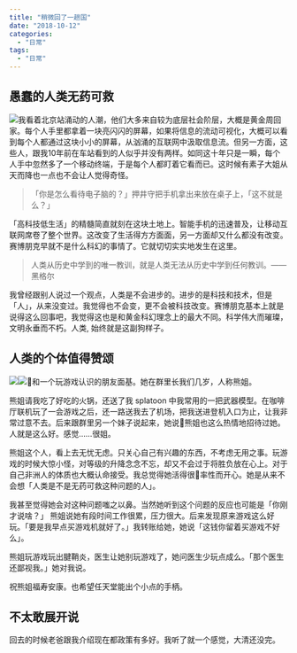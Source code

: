 ```yaml
---
title: "稍微回了一趟国"
date: "2018-10-12"
categories: 
  - "日常"
tags: 
  - "日常"
---
```


## 愚蠢的人类无药可救

![](https://i0.wp.com/tva1.sinaimg.cn/large/006tNbRwgy1fw5lcwj354j31c10vbb2b.jpg?ssl=1)我看着北京站涌动的人潮，他们大多来自较为底层社会阶层，大概是黄金周回家。每个人手里都拿着一块亮闪闪的屏幕，如果将信息的流动可视化，大概可以看到每个人都通过这块小小的屏幕，从汹涌的互联网中汲取信息流。但另一方面，这些人，跟我10年前在车站看到的人似乎并没有两样。如同这十年只是一瞬，每个人手中忽然多了一个移动终端，于是每个人都盯着它看而已。这时候有素子大姐从天而降也一点也不会让人觉得奇怪。

> 「你是怎么看待电子脑的？」押井守把手机拿出来放在桌子上，「这不就是么？」

「高科技低生活」的精髓简直就刻在这块土地上。智能手机的迅速普及，让移动互联网席卷了整个世界。这改变了生活得方方面面，另一方面却又什么都没有改变。赛博朋克早就不是什么科幻的事情了。它就切切实实地发生在这里。

> 人类从历史中学到的唯一教训，就是人类无法从历史中学到任何教训。——黑格尔

我曾经跟别人说过一个观点，人类是不会进步的。进步的是科技和技术，但是「人」，从来没变过。我觉得也不会变，更不会被科技改变。赛博朋克基本上就是说得这么回事吧，我觉得这也是和黄金科幻理念上的最大不同。科学伟大而璀璨，文明永垂而不朽。人类, 始终就是这副狗样子。

## 人类的个体值得赞颂

![](https://i0.wp.com/tva1.sinaimg.cn/large/006tNbRwgy1fw5lbse1adj30qh0gq1kx.jpg?ssl=1)![](https://i1.wp.com/tva1.sinaimg.cn/large/006tNbRwgy1fw5lcde8gtj30qg0ib1kx.jpg?ssl=1)和一个玩游戏认识的朋友面基。她在群里长我们几岁，人称熊姐。

熊姐请我吃了好吃的火锅，还送了我 splatoon 中我常用的一把武器模型。在咖啡厅联机玩了一会游戏之后，还一路送我去了机场，把我送进登机入口为止，让我非常过意不去。后来跟群里另一个妹子说起来，她说熊姐也这么热情地招待过她。人就是这么好。感觉……很姐。

熊姐这个人，看上去无忧无虑。只关心自己有兴趣的东西，不考虑无用之事。玩游戏的时候大惊小怪，对等级的升降念念不忘，却又不会过于将胜负放在心上。对于自己非洲人的体质也大概认命接受。我总觉得她活得很率性而开心。她是从来不会想「人类是不是无药可救这种问题的人」。

我甚至觉得她会对这种问题嗤之以鼻。当然她听到这个问题的反应也可能是「你刚才说啥？」 熊姐说她有段时间工作很累，压力很大。后来发现原来游戏这么好玩。「要是我早点买游戏机就好了。」我转账给她，她说「这钱你留着买游戏不好么」。

熊姐玩游戏玩出腱鞘炎，医生让她别玩游戏了，她问医生少玩点成么。「那个医生还鄙视我。」她对我说。

祝熊姐福寿安康。也希望任天堂能出个小点的手柄。

## 不太敢展开说

回去的时候老爸跟我介绍现在都政策有多好。我听了就一个感觉，大清还没完。
